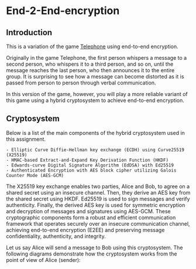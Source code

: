 # End-2-End-encryption

## Introduction

This is a variation of the game [Telephone](https://en.wikipedia.org/wiki/Chinese_whispers) using end-to-end encryption.

Originally in the game Telephone, the first person whispers a message to a second person, who whispers it to a third person, and so on, until the message reaches the last person, who then announces it to the entire group. It is surprising to see how a message can become distorted as it is passed from person to person through verbal communication.

In this version of the game, however, you will play a more reliable variant of this game using a hybrid cryptosystem to achieve end-to-end encryption.

## Cryptosystem
Below is a list of the main components of the hybrid cryptosystem used in this assignment.

    - Elliptic Curve Diffie-Hellman key exchange (ECDH) using Curve25519 (X25519)
    - HMAC-based Extract-and-Expand Key Derivation Function (HKDF)
    - Edwards-curve Digital Signature Algorithm (EdDSA) with Ed25519
    - Authenticated Encryption with AES block cipher utilizing Galois Counter Mode (AES-GCM)

The X25519 key exchange enables two parties, Alice and Bob, to agree on a shared secret using an insecure channel. Then, they derive an AES key from the shared secret using HKDF. Ed25519 is used to sign messages and verify authenticity. Finally, the derived AES key is used for symmetric encryption and decryption of messages and signatures using AES-GCM. These cryptographic components form a robust and efficient communication framework that operates securely over an insecure communication channel, achieving end-to-end encryption (E2EE) and preserving message confidentiality, authenticity, and integrity.

Let us say Alice will send a message to Bob using this cryptosystem. The following diagrams demonstrate how the cryptosystem works from the point of view of Alice (sender):
